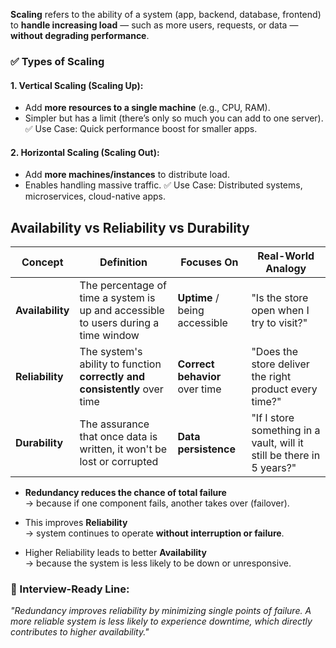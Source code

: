 **Scaling** refers to the ability of a system (app, backend, database, frontend) to **handle increasing load** — such as more users, requests, or data — **without degrading performance**.
### ✅ **Types of Scaling**

#### 1. **Vertical Scaling (Scaling Up)**:

- Add **more resources to a single machine** (e.g., CPU, RAM).
- Simpler but has a limit (there’s only so much you can add to one server).
✅ Use Case: Quick performance boost for smaller apps.
#### 2. **Horizontal Scaling (Scaling Out)**:

- Add **more machines/instances** to distribute load.
- Enables handling massive traffic.
✅ Use Case: Distributed systems, microservices, cloud-native apps.

## Availability vs Reliability vs Durability

| Concept          | Definition                                                                         | Focuses On                     | Real-World Analogy                                                    |
| ---------------- | ---------------------------------------------------------------------------------- | ------------------------------ | --------------------------------------------------------------------- |
| **Availability** | The percentage of time a system is up and accessible to users during a time window | **Uptime** / being accessible  | "Is the store open when I try to visit?"                              |
| **Reliability**  | The system's ability to function **correctly and consistently** over time          | **Correct behavior** over time | "Does the store deliver the right product every time?"                |
| **Durability**   | The assurance that once data is written, it won't be lost or corrupted             | **Data persistence**           | "If I store something in a vault, will it still be there in 5 years?" |

- **Redundancy reduces the chance of total failure**  
    → because if one component fails, another takes over (failover).

- This improves **Reliability**  
    → system continues to operate **without interruption or failure**.

- Higher Reliability leads to better **Availability**  
    → because the system is less likely to be down or unresponsive.

### 🧠 Interview-Ready Line:

 _"Redundancy improves reliability by minimizing single points of failure. A more reliable system is less likely to experience downtime, which directly contributes to higher availability."_